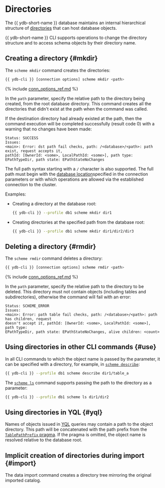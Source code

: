 # Directories

The {{ ydb-short-name }} database maintains an internal hierarchical structure of [directories](../../../../concepts/datamodel.md#dir) that can host database objects.

{{ ydb-short-name }} CLI supports operations to change the directory structure and to access schema objects by their directory name.

## Creating a directory {#mkdir}

The `scheme mkdir` command creates the directories:

```bash
{{ ydb-cli }} [connection options] scheme mkdir <path>
```

{% include [conn_options_ref.md](conn_options_ref.md) %}

In the `path` parameter, specify the relative path to the directory being created, from the root database directory. This command creates all the directories that didn't exist at the path when the command was called.

If the destination directory had already existed at the path, then the command execution will be completed successfully (result code 0) with a warning that no changes have been made:

```text
Status: SUCCESS
Issues: 
<main>: Error: dst path fail checks, path: /<database>/<path>: path exist, request accepts it, 
pathId: [OwnerId: <some>, LocalPathId: <some>], path type: EPathTypeDir, path state: EPathStateNoChanges
```

The full path syntax starting with a `/` character is also supported. The full path must begin with the [database location](../../../../concepts/connect.md#database)specified in the connection parameters or with which operations are allowed via the established connection to the cluster.

Examples:

* Creating a directory at the database root:

  ```bash
  {{ ydb-cli }} --profile db1 scheme mkdir dir1
  ```

* Creating directories at the specified path from the database root:

  ```bash
  {{ ydb-cli }} --profile db1 scheme mkdir dir1/dir2/dir3
  ```

## Deleting a directory {#rmdir}

The `scheme rmdir` command deletes a directory:

```bash
{{ ydb-cli }} [connection options] scheme rmdir <path>
```

{% include [conn_options_ref.md](conn_options_ref.md) %}

In the `path` parameter, specify the relative path to the directory to be deleted. This directory must not contain objects (including tables and subdirectories), otherwise the command will fail with an error:

```text
Status: SCHEME_ERROR
Issues: 
<main>: Error: path table fail checks, path: /<database>/<path>: path has children, request 
doesn't accept it, pathId: [OwnerId: <some>, LocalPathId: <some>], path type: 
EPathTypeDir, path state: EPathStateNoChanges, alive children: <count>
```

## Using directories in other CLI commands {#use}

In all CLI commands to which the object name is passed by the parameter, it can be specified with a directory, for example, in [`scheme describe`](../scheme-describe.md):

```bash
{{ ydb-cli }} --profile db1 scheme describe dir1/table_a
```

The [`scheme ls`](../scheme-ls.md) command supports passing the path to the directory as a parameter:

```bash
{{ ydb-cli }} --profile db1 scheme ls dir1/dir2
```

## Using directories in YQL {#yql}

Names of objects issued in [YQL](../../../../yql/reference/index.md) queries may contain a path to the object directory. This path will be concatenated with the path prefix from the [`TablePathPrefix` pragma](../../../../yql/reference/syntax/pragma.md#table-path-prefix). If the pragma is omitted, the object name is resolved relative to the database root.

## Implicit creation of directories during import {#import}

The data import command creates a directory tree mirroring the original imported catalog.

